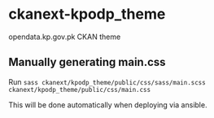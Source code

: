 ckanext-kpodp_theme
=================

opendata.kp.gov.pk CKAN theme

Manually generating main.css
----------------------------

Run `sass ckanext/kpodp_theme/public/css/sass/main.scss ckanext/kpodp_theme/public/css/main.css`

This will be done automatically when deploying via ansible.
